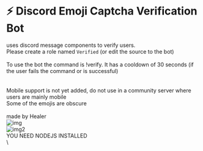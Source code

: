 # ⚡ Discord Emoji Captcha Verification Bot
uses discord message components to verify users.\
Please create a role named `Verified` (or edit the source to the bot)\
\
To use the bot the command is !verify. It has a cooldown of 30 seconds (if the user fails the command or is successful)\
\
\
Mobile support is not yet added, do not use in a community server where users are mainly mobile\
Some of the emojis are obscure\
\
made by Healer
\
![img](https://cdn.discordapp.com/attachments/882506445701132308/882507310885380136/unknown.png) \
![img2](https://cdn.discordapp.com/attachments/881043577180917810/882821878757064784/unknown.png) \
YOU NEED NODEJS INSTALLED\
\

